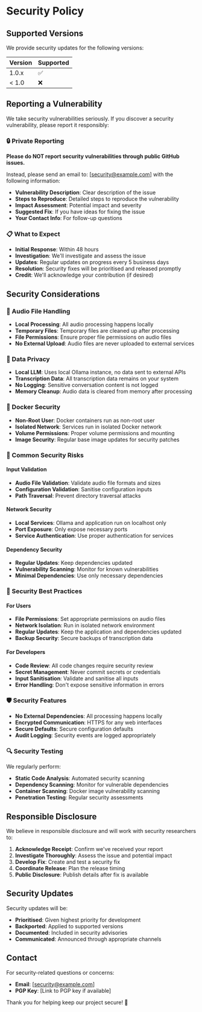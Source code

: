 # Security Policy

## Supported Versions

We provide security updates for the following versions:

| Version | Supported          |
| ------- | ------------------ |
| 1.0.x   | :white_check_mark: |
| < 1.0   | :x:                |

## Reporting a Vulnerability

We take security vulnerabilities seriously. If you discover a security vulnerability, please report it responsibly:

### 🔒 Private Reporting

**Please do NOT report security vulnerabilities through public GitHub issues.**

Instead, please send an email to: [security@example.com] with the following information:

- **Vulnerability Description**: Clear description of the issue
- **Steps to Reproduce**: Detailed steps to reproduce the vulnerability
- **Impact Assessment**: Potential impact and severity
- **Suggested Fix**: If you have ideas for fixing the issue
- **Your Contact Info**: For follow-up questions

### 📋 What to Expect

- **Initial Response**: Within 48 hours
- **Investigation**: We'll investigate and assess the issue
- **Updates**: Regular updates on progress every 5 business days
- **Resolution**: Security fixes will be prioritised and released promptly
- **Credit**: We'll acknowledge your contribution (if desired)

## Security Considerations

### 🎵 Audio File Handling

- **Local Processing**: All audio processing happens locally
- **Temporary Files**: Temporary files are cleaned up after processing
- **File Permissions**: Ensure proper file permissions on audio files
- **No External Upload**: Audio files are never uploaded to external services

### 🔐 Data Privacy

- **Local LLM**: Uses local Ollama instance, no data sent to external APIs
- **Transcription Data**: All transcription data remains on your system
- **No Logging**: Sensitive conversation content is not logged
- **Memory Cleanup**: Audio data is cleared from memory after processing

### 🐳 Docker Security

- **Non-Root User**: Docker containers run as non-root user
- **Isolated Network**: Services run in isolated Docker network
- **Volume Permissions**: Proper volume permissions and mounting
- **Image Security**: Regular base image updates for security patches

### 🚨 Common Security Risks

#### Input Validation
- **Audio File Validation**: Validate audio file formats and sizes
- **Configuration Validation**: Sanitise configuration inputs
- **Path Traversal**: Prevent directory traversal attacks

#### Network Security
- **Local Services**: Ollama and application run on localhost only
- **Port Exposure**: Only expose necessary ports
- **Service Authentication**: Use proper authentication for services

#### Dependency Security
- **Regular Updates**: Keep dependencies updated
- **Vulnerability Scanning**: Monitor for known vulnerabilities
- **Minimal Dependencies**: Use only necessary dependencies

### 🔧 Security Best Practices

#### For Users
- **File Permissions**: Set appropriate permissions on audio files
- **Network Isolation**: Run in isolated network environment
- **Regular Updates**: Keep the application and dependencies updated
- **Backup Security**: Secure backups of transcription data

#### For Developers
- **Code Review**: All code changes require security review
- **Secret Management**: Never commit secrets or credentials
- **Input Sanitisation**: Validate and sanitise all inputs
- **Error Handling**: Don't expose sensitive information in errors

### 🛡️ Security Features

- **No External Dependencies**: All processing happens locally
- **Encrypted Communication**: HTTPS for any web interfaces
- **Secure Defaults**: Secure configuration defaults
- **Audit Logging**: Security events are logged appropriately

### 🔍 Security Testing

We regularly perform:
- **Static Code Analysis**: Automated security scanning
- **Dependency Scanning**: Monitor for vulnerable dependencies
- **Container Scanning**: Docker image vulnerability scanning
- **Penetration Testing**: Regular security assessments

## Responsible Disclosure

We believe in responsible disclosure and will work with security researchers to:

1. **Acknowledge Receipt**: Confirm we've received your report
2. **Investigate Thoroughly**: Assess the issue and potential impact
3. **Develop Fix**: Create and test a security fix
4. **Coordinate Release**: Plan the release timing
5. **Public Disclosure**: Publish details after fix is available

## Security Updates

Security updates will be:
- **Prioritised**: Given highest priority for development
- **Backported**: Applied to supported versions
- **Documented**: Included in security advisories
- **Communicated**: Announced through appropriate channels

## Contact

For security-related questions or concerns:
- **Email**: [security@example.com]
- **PGP Key**: [Link to PGP key if available]

Thank you for helping keep our project secure! 🔐
